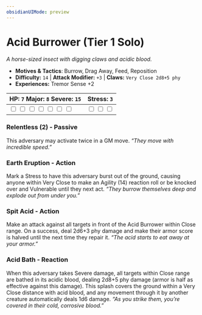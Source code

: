 ```yaml
---
obsidianUIMode: preview
---
```

# Acid Burrower (Tier 1 Solo)

*A horse-sized insect with digging claws and acidic blood.*

- **Motives & Tactics**: Burrow, Drag Away, Feed, Reposition
- **Difficulty:** `14` | **Attack Modifier:** `+3` | **Claws:** `Very Close 2d8+5 phy`
- **Experiences:** Tremor Sense +2

| HP: `7` Major: `8` Severe: `15` | Stress: `3` |
|--|--|
|  <input type="checkbox" unchecked id="a1d63749"> <input type="checkbox" unchecked id="fcc01b22"> <input type="checkbox" unchecked id="d3b44539"> <input type="checkbox" unchecked id="4fb7dca9"> <input type="checkbox" unchecked id="2a4b3226"> <input type="checkbox" unchecked id="425ea92a"> <input type="checkbox" unchecked id="2601940e"> |  <input type="checkbox" unchecked id="f4a13964"> <input type="checkbox" unchecked id="1440cd90"> <input type="checkbox" unchecked id="7fe1f4f5"> |

### Relentless (2) - Passive

This adversary may activate twice in a GM move. *“They move with incredible speed.”*

### Earth Eruption - Action

Mark a Stress to have this adversary burst out of the ground, causing anyone within Very Close to make an Agility (14) reaction roll or be knocked over and Vulnerable until they next act. *“They burrow themselves deep and explode out from under you.”*

### Spit Acid - Action

Make an attack against all targets in front of the Acid Burrower within Close range. On a success, deal 2d6+3 phy damage and make their armor score is halved until the next time they repair it. *“The acid starts to eat away at your armor.”*

### Acid Bath - Reaction

When this adversary takes Severe damage, all targets within Close range are bathed in its acidic blood, dealing 2d8+5 phy damage (armor is half as effective against this damage). This splash covers the ground within a Very Close distance with acid blood, and any movement through it by another creature automatically deals 1d6 damage. *“As you strike them, you’re covered in their cold, corrosive blood.”*


